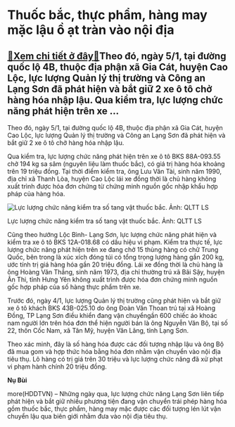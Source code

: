 Thuốc bắc, thực phẩm, hàng may mặc lậu ồ ạt tràn vào nội địa
============================================================

[:gift:Xem chi tiết ở đây:gift:](https://hddtvn.com/thuoc-bac-thuc-pham-hang-may-mac-lau-o-at-tran-vao-noi-dia/)Theo đó, ngày 5/1, tại đường quốc lộ 4B, thuộc địa phận xã Gia Cát, huyện Cao Lộc, lực lượng Quản lý thị trường và Công an Lạng Sơn đã phát hiện và bắt giữ 2 xe ô tô chở hàng hóa nhập lậu. Qua kiểm tra, lực lượng chức năng phát hiện trên xe …
--------------------------------------------------------------------------------------------------------------------------------------------------------------------------------------------------------------------------------------------------


Theo đó, ngày 5/1, tại đường quốc lộ 4B, thuộc địa phận xã Gia Cát, huyện Cao Lộc, lực lượng Quản lý thị trường và Công an Lạng Sơn đã phát hiện và bắt giữ 2 xe ô tô chở hàng hóa nhập lậu.


Qua kiểm tra, lực lượng chức năng phát hiện trên xe ô tô BKS 88A-093.55 chở 194 kg sa sâm (nguyên liệu làm thuốc bắc), có giá trị hàng hóa khoảng trên 19 triệu đồng. Tại thời điểm kiểm tra, ông Lưu Văn Tài, sinh năm 1990, địa chỉ xã Thanh Lòa, huyện Cao Lộc lái xe đồng thời là chủ hàng không xuất trình được hóa đơn chứng từ chứng minh nguồn gốc nhập khẩu hợp pháp của hàng hóa.





![Lực lượng chức năng kiểm tra số tang vật thuốc bắc. Ảnh: QLTT LS](https://hddtvn.com/wp-content/uploads/2021/01/0454_D6-thuocbac.JPG.jpg "Lực lượng chức năng kiểm tra số tang vật thuốc bắc. Ảnh: QLTT LS")


Lực lượng chức năng kiểm tra số tang vật thuốc bắc. Ảnh: QLTT LS



Cũng theo hướng Lộc Bình- Lạng Sơn, lực lượng chức năng phát hiện và kiểm tra xe ô tô BKS 12A-018.68 có dấu hiệu vi phạm. Kiểm tra thực tế, lực lượng chức năng phát hiện trên xe đang chở 15 thùng hàng có chữ Trung Quốc, bên trong là xúc xích đóng túi có tổng trọng lượng hàng gần 200 kg, ước tính trị giá hàng hóa gần 20 triệu đồng. Lái xe đồng thời là chủ hàng là ông Hoàng Văn Thắng, sinh năm 1973, địa chỉ thường trú xã Bãi Sậy, huyện Ân Thi, tỉnh Hưng Yên không xuất trình được hóa đơn chứng minh nguồn gốc hợp pháp của số hàng thực phẩm trên xe.


Trước đó, ngày 4/1, lực lượng Quản lý thị trường cũng phát hiện và bắt giữ xe ô tô khách BKS 43B-025.10 do ông Đoàn Văn Thoan trú tại xã Hoàng Đồng, TP Lạng Sơn điều khiển đang vận chuyểngần 600 chiếc áo khoác nam người lớn trên hóa đơn thể hiện người bán là ông Nguyễn Văn Bộ, tại số 22, thôn Cốc Nam, xã Tân Mỹ, huyện Văn Lãng, tỉnh Lạng Sơn.


Theo xác minh, đây là số hàng hóa được các đối tượng nhập lậu và ông Bộ đã mua gom và hợp thức hóa bằng hóa đơn nhằm vận chuyển vào nội địa tiêu thụ. Lô hàng có trị giá trên 30 triệu và lực lượng chức năng đã xử phạt vi phạm hành chính 20 triệu đồng.




**Nụ Bùi**



more(HDDTVN) – Những ngày qua, lực lượng chức năng Lạng Sơn liên tiếp phát hiện và bắt giữ nhiều phương tiện đang vận chuyển trái phép hàng hóa gồm thuốc bắc, thực phẩm, hàng may mặc được các đối tượng lén lút vận chuyển lậu qua biên giới nhằm đưa vào nội địa tiêu thụ.

